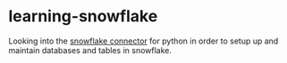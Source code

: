 # learning-snowflake
Looking into the [snowflake connector](https://docs.snowflake.com/en/developer-guide/python-connector/python-connector) for python in order to setup up and maintain databases and tables in snowflake.
